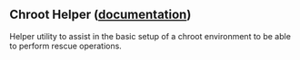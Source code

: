 
## Chroot Helper ([documentation](https://pythoncliapplications.gitlab.io/CLIApplicationsManager/includes/ChrootHelper/index.html))

Helper utility to assist in the basic setup of a chroot environment to be able to perform rescue operations.
